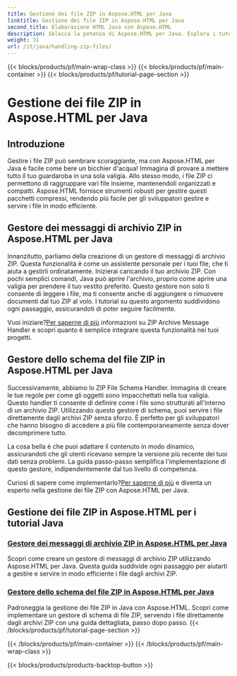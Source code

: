 ```yaml
---
title: Gestione dei file ZIP in Aspose.HTML per Java
linktitle: Gestione dei file ZIP in Aspose.HTML per Java
second_title: Elaborazione HTML Java con Aspose.HTML
description: Sblocca la potenza di Aspose.HTML per Java. Esplora i tutorial sulla gestione dei file ZIP e impara le tecniche essenziali per gestire efficacemente gli archivi ZIP.
weight: 31
url: /it/java/handling-zip-files/
---
```


{{< blocks/products/pf/main-wrap-class >}}
{{< blocks/products/pf/main-container >}}
{{< blocks/products/pf/tutorial-page-section >}}

# Gestione dei file ZIP in Aspose.HTML per Java

## Introduzione

Gestire i file ZIP può sembrare scoraggiante, ma con Aspose.HTML per Java è facile come bere un bicchier d'acqua! Immagina di provare a mettere tutto il tuo guardaroba in una sola valigia. Allo stesso modo, i file ZIP ci permettono di raggruppare vari file insieme, mantenendoli organizzati e compatti. Aspose.HTML fornisce strumenti robusti per gestire questi pacchetti compressi, rendendo più facile per gli sviluppatori gestire e servire i file in modo efficiente.

## Gestore dei messaggi di archivio ZIP in Aspose.HTML per Java

Innanzitutto, parliamo della creazione di un gestore di messaggi di archivio ZIP. Questa funzionalità è come un assistente personale per i tuoi file, che ti aiuta a gestirli ordinatamente. Inizierai caricando il tuo archivio ZIP. Con pochi semplici comandi, Java può aprire l'archivio, proprio come aprire una valigia per prendere il tuo vestito preferito. Questo gestore non solo ti consente di leggere i file, ma ti consente anche di aggiungere o rimuovere documenti dal tuo ZIP al volo. I tutorial su questo argomento suddividono ogni passaggio, assicurandoti di poter seguire facilmente. 

 Vuoi iniziare?[Per saperne di più](./zip-archive-message-handler/) informazioni su ZIP Archive Message Handler e scopri quanto è semplice integrare questa funzionalità nei tuoi progetti.

## Gestore dello schema del file ZIP in Aspose.HTML per Java

Successivamente, abbiamo lo ZIP File Schema Handler. Immagina di creare le tue regole per come gli oggetti sono impacchettati nella tua valigia. Questo handler ti consente di definire come i file sono strutturati all'interno di un archivio ZIP. Utilizzando questo gestore di schema, puoi servire i file direttamente dagli archivi ZIP senza sforzo. È perfetto per gli sviluppatori che hanno bisogno di accedere a più file contemporaneamente senza dover decomprimere tutto. 

La cosa bella è che puoi adattare il contenuto in modo dinamico, assicurandoti che gli utenti ricevano sempre la versione più recente dei tuoi dati senza problemi. La guida passo-passo semplifica l'implementazione di questo gestore, indipendentemente dal tuo livello di competenza. 

 Curiosi di sapere come implementarlo?[Per saperne di più](./zip-file-schema-handler/) e diventa un esperto nella gestione dei file ZIP con Aspose.HTML per Java.

## Gestione dei file ZIP in Aspose.HTML per i tutorial Java
### [Gestore dei messaggi di archivio ZIP in Aspose.HTML per Java](./zip-archive-message-handler/)
Scopri come creare un gestore di messaggi di archivio ZIP utilizzando Aspose.HTML per Java. Questa guida suddivide ogni passaggio per aiutarti a gestire e servire in modo efficiente i file dagli archivi ZIP.
### [Gestore dello schema del file ZIP in Aspose.HTML per Java](./zip-file-schema-handler/)
Padroneggia la gestione dei file ZIP in Java con Aspose.HTML. Scopri come implementare un gestore di schema di file ZIP, servendo i file direttamente dagli archivi ZIP con una guida dettagliata, passo dopo passo.
{{< /blocks/products/pf/tutorial-page-section >}}

{{< /blocks/products/pf/main-container >}}
{{< /blocks/products/pf/main-wrap-class >}}

{{< blocks/products/products-backtop-button >}}

